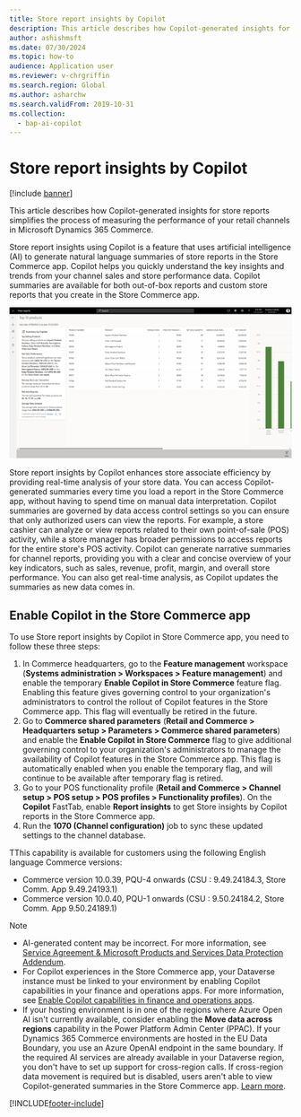 ```yaml
---
title: Store report insights by Copilot
description: This article describes how Copilot-generated insights for store reports simplifies the process of measuring the performance of your retail channels in Microsoft Dynamics 365 Commerce.
author: ashishmsft
ms.date: 07/30/2024
ms.topic: how-to
audience: Application user
ms.reviewer: v-chrgriffin
ms.search.region: Global
ms.author: asharchw
ms.search.validFrom: 2019-10-31
ms.collection:
  - bap-ai-copilot
---
```


# Store report insights by Copilot

[!include [banner](includes/banner.md)]

This article describes how Copilot-generated insights for store reports simplifies the process of measuring the performance of your retail channels in Microsoft Dynamics 365 Commerce.

Store report insights using Copilot is a feature that uses artificial intelligence (AI) to generate natural language summaries of store reports in the Store Commerce app. Copilot helps you quickly understand the key insights and trends from your channel sales and store performance data. Copilot summaries are available for both out-of-box reports and custom store reports that you create in the Store Commerce app.

![Top 10 products Report insights using Copilot in Store Commerce App](./media/StoreReportInsightsUsingCopilot.png)

Store report insights by Copilot enhances store associate efficiency by providing real-time analysis of your store data. You can access Copilot-generated summaries every time you load a report in the Store Commerce app, without having to spend time on manual data interpretation. Copilot summaries are governed by data access control settings so you can ensure that only authorized users can view the reports. For example, a store cashier can analyze or view reports related to their own point-of-sale (POS) activity, while a store manager has broader permissions to access reports for the entire store's POS activity. Copilot can generate narrative summaries for channel reports, providing you with a clear and concise overview of your key indicators, such as sales, revenue, profit, margin, and overall store performance. You can also get real-time analysis, as Copilot updates the summaries as new data comes in.

## Enable Copilot in the Store Commerce app

To use Store report insights by Copilot in Store Commerce app, you need to follow these three steps:

1. In Commerce headquarters, go to the **Feature management** workspace (**Systems administration \> Workspaces \> Feature management**) and enable the temporary **Enable Copilot in Store Commerce** feature flag. Enabling this feature gives governing control to your organization's administrators to control the rollout of Copilot features in the Store Commerce app. This flag will eventually be retired in the future.
1. Go to **Commerce shared parameters** (**Retail and Commerce \> Headquarters setup \> Parameters \> Commerce shared parameters**) and enable the **Enable Copilot in Store Commerce** flag to give additional governing control to your organization's administrators to manage the availability of Copilot features in the Store Commerce app. This flag is automatically enabled when you enable the temporary flag, and will continue to be available after temporary flag is retired. 
1. Go to your POS functionality profile (**Retail and Commerce \> Channel setup \> POS setup \> POS profiles \> Functionality profiles**). On the **Copilot** FastTab, enable **Report insights** to get Store insights by Copilot reports in the Store Commerce app.
1. Run the **1070 (Channel configuration)** job to sync these updated settings to the channel database.

TThis capability is available for customers using the following English language Commerce versions:

- Commerce version 10.0.39, PQU-4 onwards (CSU : 9.49.24184.3, Store Comm. App 9.49.24193.1)
- Commerce version 10.0.40, PQU-1 onwards (CSU : 9.50.24184.2, Store Comm. App 9.50.24189.1)

> [!NOTE]
> - AI-generated content may be incorrect. For more information, see [Service Agreement & Microsoft Products and Services Data Protection Addendum](https://aka.ms/BusinessApplicationLegal).
> - For Copilot experiences in the Store Commerce app, your Dataverse instance must be linked to your environment by enabling Copilot capabilities in your finance and operations apps. For more information, see [Enable Copilot capabilities in finance and operations apps](/dynamics365/fin-ops-core/dev-itpro/copilot/enable-copilot).
> - If your hosting environment is in one of the regions where Azure Open AI isn't currently available, consider enabling the **Move data across regions** capability in the Power Platform Admin Center (PPAC). If your Dynamics 365 Commerce environments are hosted in the EU Data Boundary, you use an Azure OpenAI endpoint in the same boundary. If the required AI services are already available in your Dataverse region, you don't have to set up support for cross-region calls. If cross-region data movement is required but is disabled, users aren't able to view Copilot-generated summaries in the Store Commerce app. [Learn more](/power-platform/admin/geographical-availability-copilot).


[!INCLUDE[footer-include](../includes/footer-banner.md)]
